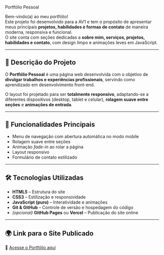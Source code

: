 Portfólio Pessoal

Bem-vindo(a) ao meu portfólio!  
Este projeto foi desenvolvido para a AV1 e tem o propósito de apresentar meus principais **projetos, habilidades e formas de contato** de maneira moderna, responsiva e funcional.  
O site conta com seções dedicadas a **sobre mim, serviços, projetos, habilidades e contato**, com design limpo e animações leves em JavaScript.

---

## 🚀 **Descrição do Projeto**

O **Portfólio Pessoal** é uma página web desenvolvida com o objetivo de **divulgar trabalhos e experiências profissionais**, servindo como aprendizado em desenvolvimento front-end.

O layout foi projetado para ser **totalmente responsivo**, adaptando-se a diferentes dispositivos (desktop, tablet e celular), **rolagem suave entre seções** e **animações de entrada**.

---

## 🧠 **Funcionalidades Principais**

- Menu de navegação com abertura automática no modo mobile  
- Rolagem suave entre seções  
- Animação *fade-in* ao rolar a página  
- Layout responsivo  
- Formulário de contato estilizado  

---

## 🛠️ **Tecnologias Utilizadas**

- **HTML5** – Estrutura do site  
- **CSS3** – Estilização e responsividade  
- **JavaScript (puro)** – Interatividade e animações  
- **Git & GitHub** – Controle de versão e hospedagem do código  
- *(opcional)* **GitHub Pages** ou **Vercel** – Publicação do site online  

---

## 🌍 **Link para o Site Publicado**

🔗 [Acesse o Portfólio aqui](https://brnn13.github.io/)  
